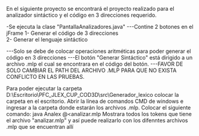 En el siguiente proyecto se encontrará el proyecto realizado para el analizador sintáctico y el código en 3 direcciones requerido.

-Se ejecuta la clase "PantallaAnalizadores.java" 
	---Contine 2 botones en el jFrame 
	1- Generar el código de 3 direcciones  	
	2- Generar el lenguaje sintáctico

---Solo se debe de colocar operaciones aritméticas para poder generar el código en 3 direcciones
---El botón "Generar Sintáctico" está dirigido a un archivo .mlp el cual se encontrara en el código del botón.
---FAVOR DE SOLO CAMBIAR EL PATH DEL ARCHIVO .MLP PARA QUE NO EXISTA CONFLICTO EN LAS PRUEBAS.

Para poder ejecutar la carpeta D:\Escritorio\PFC_JLEX_CUP_COD3D\src\Generador_lexico
colocar la carpeta en el escritorio.
Abrir la línea de comandos CMD de windows e ingresar a la carpeta donde estarán los archivos .mlp.
Colocar el siguiente comando: java Analex @<analizar.mlp
Mostrara todos los tokens que tiene el archivo "analizar.mlp" y así puede realizarlo con los difenntes archivos .mlp que se encuentran allí

